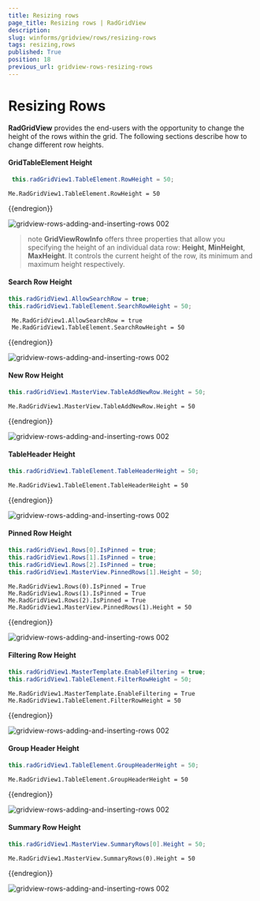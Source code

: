 ```yaml
---
title: Resizing rows
page_title: Resizing rows | RadGridView
description: 
slug: winforms/gridview/rows/resizing-rows
tags: resizing,rows
published: True
position: 18
previous_url: gridview-rows-resizing-rows
---
```


# Resizing Rows

**RadGridView** provides the end-users with the opportunity to change the height of the rows within the grid. The following sections describe how to change different row heights.

#### GridTableElement Height

````C#
 this.radGridView1.TableElement.RowHeight = 50;

````
````VB.NET
Me.RadGridView1.TableElement.RowHeight = 50

````

{{endregion}} 

![gridview-rows-adding-and-inserting-rows 002](images/row-resizing001.png)

>note **GridViewRowInfo** offers three properties that allow you specifying the height of an individual data row: **Height**, **MinHeight**, **MaxHeight**. It controls the current height of the row, its minimum and maximum height respectively.

#### Search Row Height

````C#
this.radGridView1.AllowSearchRow = true; 
this.radGridView1.TableElement.SearchRowHeight = 50;

````
````VB.NET
 Me.RadGridView1.AllowSearchRow = true
 Me.RadGridView1.TableElement.SearchRowHeight = 50

````

{{endregion}} 

![gridview-rows-adding-and-inserting-rows 002](images/row-resizing002.png)

#### New Row Height

````C#
this.radGridView1.MasterView.TableAddNewRow.Height = 50;

````
````VB.NET
Me.RadGridView1.MasterView.TableAddNewRow.Height = 50

````

{{endregion}} 

![gridview-rows-adding-and-inserting-rows 002](images/row-resizing003.png)

#### TableHeader Height

````C#
this.radGridView1.TableElement.TableHeaderHeight = 50;

````
````VB.NET
Me.RadGridView1.TableElement.TableHeaderHeight = 50

````

{{endregion}} 

![gridview-rows-adding-and-inserting-rows 002](images/row-resizing004.png)

#### Pinned Row Height

````C#
this.radGridView1.Rows[0].IsPinned = true;
this.radGridView1.Rows[1].IsPinned = true;
this.radGridView1.Rows[2].IsPinned = true;
this.radGridView1.MasterView.PinnedRows[1].Height = 50;

````
````VB.NET
Me.RadGridView1.Rows(0).IsPinned = True
Me.RadGridView1.Rows(1).IsPinned = True
Me.RadGridView1.Rows(2).IsPinned = True
Me.RadGridView1.MasterView.PinnedRows(1).Height = 50

````

{{endregion}} 

![gridview-rows-adding-and-inserting-rows 002](images/row-resizing005.png)

#### Filtering Row Height

````C#
this.radGridView1.MasterTemplate.EnableFiltering = true;
this.radGridView1.TableElement.FilterRowHeight = 50;

````
````VB.NET
Me.RadGridView1.MasterTemplate.EnableFiltering = True
Me.RadGridView1.TableElement.FilterRowHeight = 50

````

{{endregion}} 

![gridview-rows-adding-and-inserting-rows 002](images/row-resizing006.png)

#### Group Header Height

````C#
this.radGridView1.TableElement.GroupHeaderHeight = 50;

````
````VB.NET
Me.RadGridView1.TableElement.GroupHeaderHeight = 50

````

{{endregion}} 

![gridview-rows-adding-and-inserting-rows 002](images/row-resizing007.png)

#### Summary Row Height
````C#
this.radGridView1.MasterView.SummaryRows[0].Height = 50;

````
````VB.NET
Me.RadGridView1.MasterView.SummaryRows(0).Height = 50

````

{{endregion}} 

![gridview-rows-adding-and-inserting-rows 002](images/row-resizing008.png)
